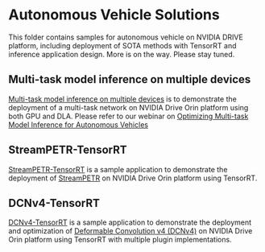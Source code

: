 # Autonomous Vehicle Solutions
This folder contains samples for autonomous vehicle on NVIDIA DRIVE platform, including deployment of SOTA methods with TensorRT and inference application design. More is on the way. Please stay tuned.

## Multi-task model inference on multiple devices
[Multi-task model inference on multiple devices](./mtmi/) is to demonstrate the deployment of a multi-task network on NVIDIA Drive Orin platform using both GPU and DLA. Please refer to our webinar on [Optimizing Multi-task Model Inference for Autonomous Vehicles](https://www.nvidia.com/en-us/on-demand/session/other2024-inferenceauto/)

## StreamPETR-TensorRT
[StreamPETR-TensorRT](./streampetr-trt/) is a sample application to demonstrate the deployment of [StreamPETR](https://github.com/exiawsh/StreamPETR/tree/main) on NVIDIA Drive Orin platform using TensorRT. 

## DCNv4-TensorRT
[DCNv4-TensorRT](./dcnv4-trt/) is a sample application to demonstrate the deployment and optimization of [Deformable Convolution v4 (DCNv4)](https://github.com/OpenGVLab/DCNv4) on NVIDIA Drive Orin platform using TensorRT with multiple plugin implementations.
